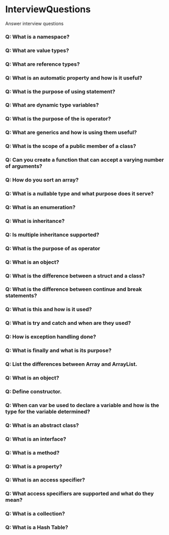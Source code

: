 # InterviewQuestions
Answer interview questions

### Q: What is a namespace?
### Q: What are value types?
### Q: What are reference types?
### Q: What is an automatic property and how is it useful?
### Q: What is the purpose of using statement?
### Q: What are dynamic type variables?
### Q: What is the purpose of the is operator?
### Q: What are generics and how is using them useful?
### Q: What is the scope of a public member of a class?
### Q: Can you create a function that can accept a varying number of arguments?
### Q: How do you sort an array?
### Q: What is a nullable type and what purpose does it serve?
### Q: What is an enumeration?
### Q: What is inheritance?
### Q: Is multiple inheritance supported?
### Q: What is the purpose of as operator
### Q: What is an object?
### Q: What is the difference between a struct and a class?
### Q: What is the difference between continue and break statements?
### Q: What is this and how is it used?
### Q: What is try and catch and when are they used?
### Q: How is exception handling done?
### Q: What is finally and what is its purpose?
### Q: List the differences between Array and ArrayList.
### Q: What is an object?
### Q: Define constructor.
### Q: When can var be used to declare a variable and how is the type for the variable determined?
### Q: What is an abstract class?
### Q: What is an interface?
### Q: What is a method?
### Q: What is a property?
### Q: What is an access specifier?
### Q: What access specifiers are supported and what do they mean?
### Q: What is a collection?
### Q: What is a Hash Table?
